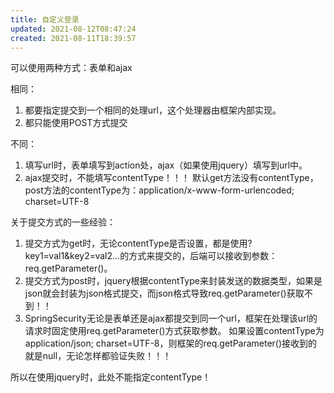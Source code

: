 ```yaml
---
title: 自定义登录
updated: 2021-08-12T08:47:24
created: 2021-08-11T18:39:57
---
```


可以使用两种方式：表单和ajax

相同：
1.  都要指定提交到一个相同的处理url，这个处理器由框架内部实现。
2.  都只能使用POST方式提交

不同：
1.  填写url时，表单填写到action处，ajax（如果使用jquery）填写到url中。
2.  ajax提交时，不能填写contentType！！！
默认get方法没有contentType，post方法的contentType为：application/x-www-form-urlencoded; charset=UTF-8

关于提交方式的一些经验：
1.  提交方式为get时，无论contentType是否设置，都是使用?key1=val1&key2=val2...的方式来提交的，后端可以接收到参数：req.getParameter()。
2.  提交方式为post时，jquery根据contentType来封装发送的数据类型，如果是json就会封装为json格式提交，而json格式导致req.getParameter()获取不到！！
3.  SpringSecurity无论是表单还是ajax都提交到同一个url，框架在处理该url的请求时固定使用req.getParameter()方式获取参数。
如果设置contentType为application/json; charset=UTF-8，则框架的req.getParameter()接收到的就是null，无论怎样都验证失败！！！

所以在使用jquery时，此处不能指定contentType！
